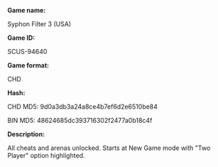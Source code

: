 **Game name:**

Syphon Filter 3 (USA)

**Game ID:**

SCUS-94640

**Game format:**

CHD

**Hash:**

CHD MD5: 9d0a3db3a24a8ce4b7ef6d2e6510be84

BIN MD5: 48624685dc393716302f2477a0b18c4f

**Description:**

All cheats and arenas unlocked. Starts at New Game mode with "Two Player" option highlighted.